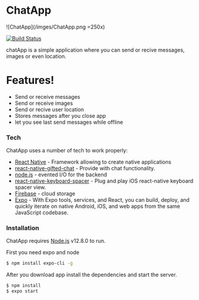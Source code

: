 # ChatApp

![ChatApp](/imges/ChatApp.png =250x)

[![Build Status](https://travis-ci.org/joemccann/dillinger.svg?branch=master)](https://travis-ci.org/joemccann/dillinger)

chatApp is a simple application where you can send or recive messages, images or even location.

# Features!

- Send or receive messages
- Send or receive images
- Send or recive user location
- Stores messages after you close app
- let you see last send messages while offline

### Tech

ChatApp uses a number of tech to work properly:

- [React Native](https://facebook.github.io/react-native/) - Framework allowing to create native applications
- [react-native-gifted-chat](https://github.com/FaridSafi/react-native-gifted-chat) - Provide with chat functionality.
- [node.js](https://nodejs.org/en/) - evented I/O for the backend
- [react-native-keyboard-spacer](https://www.npmjs.com/package/react-native-keyboard-spacer) - Plug and play iOS react-native keyboard spacer view.
- [Firebase](https://firebase.google.com/) - cloud storage
- [Expo](https://expo.io/) - With Expo tools, services, and React, you can build, deploy, and quickly iterate on native Android, iOS, and web apps from the same JavaScript codebase.

### Installation

ChatApp requires [Node.js](https://nodejs.org/) v12.8.0 to run.

First you need expo and node

```sh
$ npm install expo-cli -g
```

After you download app install the dependencies and start the server.

```sh
$ npm install
$ expo start
```
